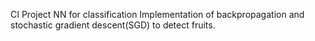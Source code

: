 CI Project NN for classification
Implementation of backpropagation and stochastic gradient descent(SGD) to detect fruits.
